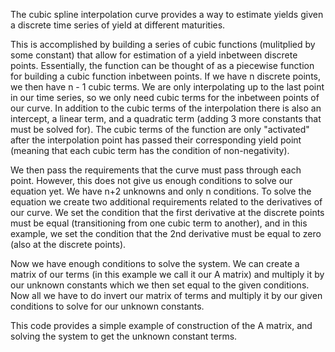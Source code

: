 The cubic spline interpolation curve provides a way to estimate yields given a discrete time series of yield at different maturities. 

This is accomplished by building a series of cubic functions (mulitplied by some constant) that allow for estimation of a yield inbetween discrete points. Essentially, the function can be thought of as a piecewise function for building a cubic function inbetween points. If we have n discrete points, we then have n - 1 cubic terms. We are only interpolating up to the last point in our time series, so we only need cubic terms for the inbetween points of our curve. In addition to the cubic terms of the interpolation there is also an intercept, a linear term, and a quadratic term (adding 3 more constants that must be solved for). The cubic terms of the function are only "activated" after the interpolation point has passed their corresponding yield point (meaning that each cubic term has the condition of non-negativity). 

We then pass the requirements that the curve must pass through each point. However, this does not give us enough conditions to solve our equation yet. We have n+2 unknowns and only n conditions. To solve the equation we create two additional requirements related to the derivatives of our curve. We set the condition that the first derivative at the discrete points must be equal (transitioning from one cubic term to another), and in this example, we set the condition that the 2nd derivative must be equal to zero (also at the discrete points). 

Now we have enough conditions to solve the system. We can create a matrix of our terms (in this example we call it our A matrix) and multiply it by our unknown constants which we then set equal to the given conditions. Now all we have to do invert our matrix of terms and multiply it by our given conditions to solve for our unknown constants. 

This code provides a simple example of construction of the A matrix, and solving the system to get the unknown constant terms. 
